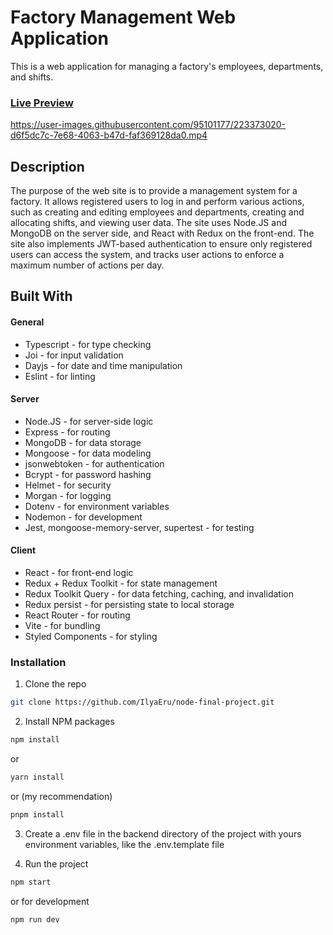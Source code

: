 # Factory Management Web Application

This is a web application for managing a factory's employees, departments, and shifts.

### [Live Preview](ilyaeru.github.io/node-final-project/)

https://user-images.githubusercontent.com/95101177/223373020-d6f5dc7c-7e68-4063-b47d-faf369128da0.mp4

## Description

The purpose of the web site is to provide a management system for a factory. It allows registered users to log in and perform various actions, such as creating and editing employees and departments, creating and allocating shifts, and viewing user data. The site uses Node.JS and MongoDB on the server side, and React with Redux on the front-end. The site also implements JWT-based authentication to ensure only registered users can access the system, and tracks user actions to enforce a maximum number of actions per day.




## Built With

#### General

- Typescript - for type checking
- Joi - for input validation
- Dayjs - for date and time manipulation
- Eslint - for linting

#### Server

- Node.JS - for server-side logic
- Express - for routing
- MongoDB - for data storage
- Mongoose - for data modeling
- jsonwebtoken - for authentication
- Bcrypt - for password hashing
- Helmet - for security
- Morgan - for logging
- Dotenv - for environment variables
- Nodemon - for development
- Jest, mongoose-memory-server, supertest - for testing

#### Client

- React - for front-end logic
- Redux + Redux Toolkit - for state management
- Redux Toolkit Query - for data fetching, caching, and invalidation
- Redux persist - for persisting state to local storage
- React Router - for routing
- Vite - for bundling
- Styled Components - for styling

### Installation

1. Clone the repo

```sh
git clone https://github.com/IlyaEru/node-final-project.git
```
2. Install NPM packages

```sh
npm install
```

or

```sh
yarn install
```

or (my recommendation)

```sh
pnpm install
```

3. Create a .env file in the backend directory of the project with yours environment variables, like the .env.template file

4. Run the project

```sh
npm start
```

or for development

```sh
npm run dev
```
